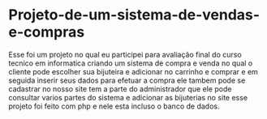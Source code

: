 # Projeto-de-um-sistema-de-vendas-e-compras

Esse foi um projeto no qual eu participei para avaliação final do curso tecnico em informatica criando um sistema de compra e venda no qual o cliente pode escolher sua bijuteira e adicionar no carrinho e comprar e em seguida inserir seus dados para efetuar a compra ele tambem pode se cadastrar no nosso site tem a parte do administrador que ele pode consultar varios partes do sistema e adicionar as bijuterias no site esse projeto foi feito com php e nele esta incluso o banco de dados.
